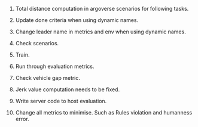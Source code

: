 

1) Total distance computation in argoverse scenarios for following tasks.

2) Update done criteria when using dynamic names.

3) Change leader name in metrics and env when using dynamic names.

4) Check scenarios.

5) Train.

6) Run through evaluation metrics.

7) Check vehicle gap metric.

8) Jerk value computation needs to be fixed.

9) Write server code to host evaluation.

10) Change all metrics to minimise. Such as Rules violation and humanness error.